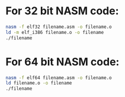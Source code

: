 # For 32 bit NASM code:
```bash
nasm -f elf32 filename.asm -o filename.o
ld -m elf_i386 filename.o -o filename
./filename
```


# For 64 bit NASM code:
```bash
nasm -f elf64 filename.asm -o filename.o
ld filename.o -o filename
./filename
```
